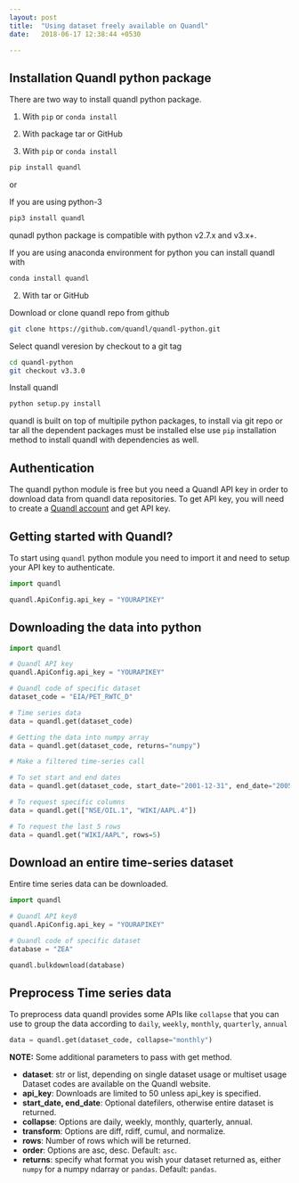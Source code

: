 ```yaml
---
layout: post
title:  "Using dataset freely available on Quandl"
date:   2018-06-17 12:38:44 +0530

---
```



## Installation Quandl python package

There are two way to install quandl python package.

1. With `pip` or `conda install`
2. With package tar or GitHub

1. With `pip` or `conda install`

```bash
pip install quandl
```
or

If you are using python-3

```bash
pip3 install quandl
``` 

qunadl python package is compatible with python v2.7.x and v3.x+.

If you are using anaconda environment for python you can install quandl with

```bash
conda install quandl
```

2. With tar or GitHub

Download or clone quandl repo from github

```bash
git clone https://github.com/quandl/quandl-python.git
```

Select quandl veresion by checkout to a git tag

```bash
cd quandl-python
git checkout v3.3.0
```

Install quandl

```bash
python setup.py install
```

quandl is built on top of multipile python packages, to install via git repo or tar all the dependent packages must be installed else use `pip` installation method to install quandl with dependencies as well.


## Authentication

The quandl python module is free but you need a Quandl API key in order to download data from quandl data repositories. To get API key, you will need to create a [Quandl account](https://www.quandl.com/users/login) and get API key.


## Getting started with Quandl?

To start using `quandl` python module you need to import it and need to setup your API key to authenticate.

```python
import quandl

quandl.ApiConfig.api_key = "YOURAPIKEY"
```

## Downloading the data into python

```python
import quandl

# Quandl API key
quandl.ApiConfig.api_key = "YOURAPIKEY"

# Quandl code of specific dataset
dataset_code = "EIA/PET_RWTC_D"		

# Time series data
data = quandl.get(dataset_code)

# Getting the data into numpy array
data = quandl.get(dataset_code, returns="numpy")

# Make a filtered time-series call

# To set start and end dates
data = quandl.get(dataset_code, start_date="2001-12-31", end_date="2005-12-31")

# To request specific columns
data = quandl.get(["NSE/OIL.1", "WIKI/AAPL.4"])

# To request the last 5 rows
data = quandl.get("WIKI/AAPL", rows=5)

```

## Download an entire time-series dataset

Entire time series data can be downloaded.

```python
import quandl

# Quandl API key8
quandl.ApiConfig.api_key = "YOURAPIKEY"

# Quandl code of specific dataset
database = "ZEA"	

quandl.bulkdownload(database)
```

## Preprocess Time series data

To preprocess data quandl provides some APIs like `collapse` that you can use to group the data according to `daily`, `weekly`, `monthly`, `quarterly`, `annual`

```python
data = quandl.get(dataset_code, collapse="monthly")
```

__NOTE:__ Some additional parameters to pass with get method.

* __dataset__: str or list, depending on single dataset usage or multiset usage Dataset codes are available on the Quandl website.
* __api_key__: Downloads are limited to 50 unless api_key is specified.
* __start_date, end_date__: Optional datefilers, otherwise entire dataset is returned.
* __collapse__: Options are daily, weekly, monthly, quarterly, annual.
* __transform__: Options are diff, rdiff, cumul, and normalize.
* __rows__: Number of rows which will be returned.
* __order__: Options are asc, desc. Default: `asc`.
* __returns__: specify what format you wish your dataset returned as, either `numpy` for a numpy ndarray or `pandas`. Default: `pandas`.



















